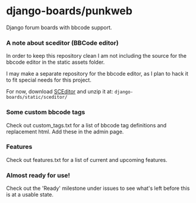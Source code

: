 # django-boards/punkweb
Django forum boards with bbcode support.


### A note about sceditor (BBCode editor)

In order to keep this repository clean I am not including the source for the
bbcode editor in the static assets folder.


I may make a separate repository for the bbcode editor, as I plan to hack it to
fit special needs for this project.


For now, download [SCEditor](http://www.sceditor.com/) and unzip it at:
`django-boards/static/sceditor/`


### Some custom bbcode tags

Check out custom_tags.txt for a list of bbcode tag definitions and replacement
html.  Add these in the admin page.


### Features

Check out features.txt for a list of current and upcoming features.


### Almost ready for use!

Check out the 'Ready' milestone under issues to see what's left before this is at
a usable state.
